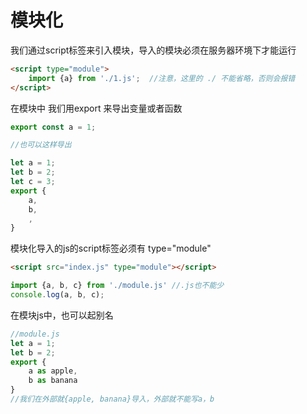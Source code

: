 # 模块化

我们通过script标签来引入模块，导入的模块必须在服务器环境下才能运行

```html
<script type="module">  
    import {a} from './1.js';  //注意，这里的 ./ 不能省略，否则会报错
</script>
```

在模块中 我们用export 来导出变量或者函数

```js
export const a = 1;

//也可以这样导出

let a = 1;
let b = 2;
let c = 3;
export {
    a,
    b,
    ,
}
```

模块化导入的js的script标签必须有 type="module"

```html
<script src="index.js" type="module"></script>
```

```js
import {a, b, c} from './module.js' //.js也不能少
console.log(a, b, c);
```

在模块js中，也可以起别名

```js
//module.js
let a = 1;
let b = 2;
export {
    a as apple,
    b as banana
}
//我们在外部就{apple, banana}导入，外部就不能写a，b
```